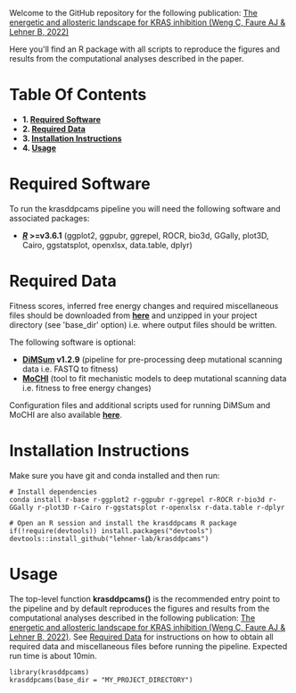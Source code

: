Welcome to the GitHub repository for the following publication: [The energetic and allosteric landscape for KRAS inhibition (Weng C, Faure AJ & Lehner B, 2022)](https://www.biorxiv.org/content/10.1101/2022.12.06.519122v1)

Here you'll find an R package with all scripts to reproduce the figures and results from the computational analyses described in the paper.

# Table Of Contents

* **1. [Required Software](#required-software)**
* **2. [Required Data](#required-data)**
* **3. [Installation Instructions](#installation-instructions)**
* **4. [Usage](#usage)**

# Required Software

To run the krasddpcams pipeline you will need the following software and associated packages:

* **[_R_](https://www.r-project.org/) >=v3.6.1** (ggplot2, ggpubr, ggrepel, ROCR, bio3d, GGally, plot3D, Cairo, ggstatsplot, openxlsx, data.table, dplyr)

# Required Data

Fitness scores, inferred free energy changes and required miscellaneous files should be downloaded from **[here](https://crgcnag-my.sharepoint.com/:f:/g/personal/cweng_crg_es/EliX349TTkpIoMomBwphyRMBYI17nEt4XZ45XcTvWtpuyw)** and unzipped in your project directory (see 'base_dir' option) i.e. where output files should be written.

The following software is optional:

* **[DiMSum](https://github.com/lehner-lab/DiMSum) v1.2.9** (pipeline for pre-processing deep mutational scanning data i.e. FASTQ to fitness)
* **[MoCHI](https://github.com/lehner-lab/MoCHI)** (tool to fit mechanistic models to deep mutational scanning data i.e. fitness to free energy changes)

Configuration files and additional scripts used for running DiMSum and MoCHI are also available **[here](https://crgcnag-my.sharepoint.com/:f:/g/personal/cweng_crg_es/EliX349TTkpIoMomBwphyRMBYI17nEt4XZ45XcTvWtpuyw)**.

# Installation Instructions

Make sure you have git and conda installed and then run:

```
# Install dependencies
conda install r-base r-ggplot2 r-ggpubr r-ggrepel r-ROCR r-bio3d r-GGally r-plot3D r-Cairo r-ggstatsplot r-openxlsx r-data.table r-dplyr

# Open an R session and install the krasddpcams R package
if(!require(devtools)) install.packages("devtools")
devtools::install_github("lehner-lab/krasddpcams")
```

# Usage

The top-level function **krasddpcams()** is the recommended entry point to the pipeline and by default reproduces the figures and results from the computational analyses described in the following publication: [The energetic and allosteric landscape for KRAS inhibition (Weng C, Faure AJ & Lehner B, 2022)](https://www.biorxiv.org/content/10.1101/2022.12.06.519122v1). See [Required Data](#required-data) for instructions on how to obtain all required data and miscellaneous files before running the pipeline. Expected run time is about 10min.

```
library(krasddpcams)
krasddpcams(base_dir = "MY_PROJECT_DIRECTORY")
```
